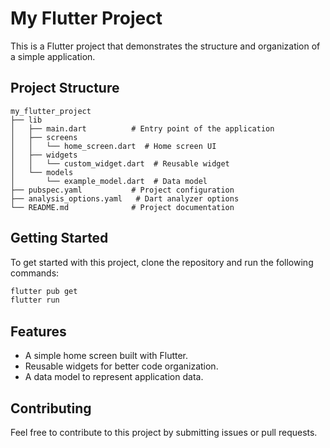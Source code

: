# My Flutter Project

This is a Flutter project that demonstrates the structure and organization of a simple application.

## Project Structure

```
my_flutter_project
├── lib
│   ├── main.dart          # Entry point of the application
│   ├── screens
│   │   └── home_screen.dart  # Home screen UI
│   ├── widgets
│   │   └── custom_widget.dart  # Reusable widget
│   └── models
│       └── example_model.dart  # Data model
├── pubspec.yaml           # Project configuration
├── analysis_options.yaml   # Dart analyzer options
└── README.md              # Project documentation
```

## Getting Started

To get started with this project, clone the repository and run the following commands:

```bash
flutter pub get
flutter run
```

## Features

- A simple home screen built with Flutter.
- Reusable widgets for better code organization.
- A data model to represent application data.

## Contributing

Feel free to contribute to this project by submitting issues or pull requests.